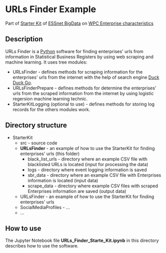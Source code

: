 # URLs Finder Example

Part of [Starter Kit](https://github.com/EnterpriseCharacteristicsESSnetBigData/StarterKit "GitHub repositiry of Starter Kit on Enterprise characteristics") of [ESSnet BigData](https://webgate.ec.europa.eu/fpfis/mwikis/essnetbigdata/index.php/ESSnet_Big_Data "ESSnet Big Data is a project within the European statistical system (ESS) jointly undertaken by 28 partners.") on [WPC Enterprise characteristics](https://webgate.ec.europa.eu/fpfis/mwikis/essnetbigdata/index.php/WPC_Enterprise_characteristics "Workpackage C (WPC) of ESSnet Big Data focuses on enterprise characteristics.") 

## Description

URLs Finder is a [Python](https://www.python.org/) software for finding enterprises' urls from information in Statistical Business Registers by using web scraping and machine learning. It uses tree modules:
- URLsFinder \- defines methods for scraping information for the enterprises' urls from the internet with the help of search engine [Duck Duck Go](https://duckduckgo.com "The best search engine for privacy").
- URLsFinderPrepare \- defines methods for determine the enterprises' urls from the scraped information from the internet by using logistic regersion machine learning technic.
- StarterKitLogging (optional to use) \- defines methods for storing log records for the others modules work.

## Directory structure

- StarterKit
    - src \- source code
    - **URLsFinder** \- an example of how to use the StarterKit for finding enterprises' urls (this folder)
        - black_list_urls \- directory where an example CSV file with blacklisted URLs is located (input for processing the data)
        - logs \- directory where event logging information is saved
        - sbr_data \- directory where an example CSV file with Enterprises information is located (input data)
        - scrape_data \- directory where example CSV files with scraped Enterprises information are saved (output data)
    - URLsFinder \- an example of how to use the StarterKit for finding enterprises' urls
    - SocialMediaProfiles \- ...
    - ...
        

## How to use

The Jupyter Notebook file **URLs_Finder_Starte_Kit.ipynb** in this directory describes how to use the software.
